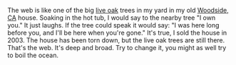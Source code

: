 The web is like one of the big <a href="https://en.wikipedia.org/wiki/Live_oak">live oak</a> trees in my yard in my old <a href="https://www.google.com/maps/place/425+Manzanita+Way,+Woodside,+CA+94062/@37.419135,-122.2471517,17z/data=!3m1!4b1!4m5!3m4!1s0x808fa438d2e58d87:0x6c0dbc392cc6bf79!8m2!3d37.419135!4d-122.244963">Woodside, CA</a> house. Soaking in the hot tub, I would say to the nearby tree "I own you." It just laughs. If the tree could speak it would say: "I was here long before you, and I'll be here when you're gone." It's true, I sold the house in 2003. The house has been torn down, but the live oak trees are still there. That's the web. It's deep and broad. Try to change it, you might as well try to boil the ocean. 
